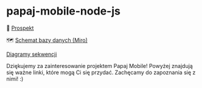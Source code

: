# papaj-mobile-node-js

📄 <a href="https://docs.google.com/document/d/1Ju7hD0-8kOC9XL3oRMjrOR7hm9IQCORUIopmXpHiSEQ/edit#heading=h.2jdox6a3xo4x">Prospekt</a>

🗺️ <a href="https://miro.com/app/board/uXjVMQOFAJg=/?userEmail=kadamczak2@edu.cdv.pl&track=true&utm_source=notification&utm_medium=email&utm_campaign=add-to-team-and-board&utm_content=go-to-board">Schemat bazy danych (Miro)</a>

<a href="https://drive.google.com/drive/folders/1aXe1lHPSpTyXNJLfQvwQpKN116G6SaGC?usp=share_link">Diagramy sekwencji</a>

Dziękujemy za zainteresowanie projektem Papaj Mobile! Powyżej znajdują się ważne linki, które mogą Ci się przydać. Zachęcamy do zapoznania się z nimi! :) 


